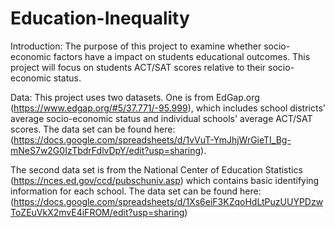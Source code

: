 # Education-Inequality
Introduction:
The purpose of this project to examine whether socio-economic factors have a impact on students educational outcomes. This project will focus on students ACT/SAT scores relative to their socio-economic status.


Data:
This project uses two datasets. One is from EdGap.org (https://www.edgap.org/#5/37.771/-95.999), which includes school districts' average socio-economic status and individual schools' average ACT/SAT scores. The data set can be found here: (https://docs.google.com/spreadsheets/d/1vVuT-YmJhjWrGieTI_Bg-mNeS7w2G0IzTbdrFdlvDpY/edit?usp=sharing).

The second data set is from the National Center of Education Statistics (https://nces.ed.gov/ccd/pubschuniv.asp) which contains basic identifying information for each school. The data set can be found here: (https://docs.google.com/spreadsheets/d/1Xs6eiF3KZqoHdLtPuzUUYPDzwToZEuVkX2mvE4iFROM/edit?usp=sharing)
